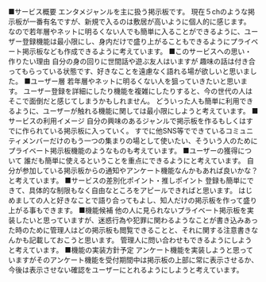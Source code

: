 ■サービス概要
エンタメジャンルを主に扱う掲示板です。
現在５chのような掲示板が一番有名ですが、新規で入るのは敷居が高いように個人的に感じます。
なので若年層やネットに明るくない人でも簡単に入ることができるように、ユーザー登録機能は最小限にし、身内だけで盛り上がることもできるようにプライベート掲示板なども作成できるように考えています。
■このサービスへの思い・作りたい理由
自分の身の回りに世間話や遊ぶ友人はいますが
趣味の話は付き合ってもらっている状態です、好きなことを遠慮なく語れる場が欲しいと思いました。
■ユーザー層
若年層やネットに明るくない人を狙っていきたいと思います。
ユーザー登録を詳細にしたり機能を複雑にしたりすると、今の世代の人はそこで面倒だと感じてしまうかもしれません。
どういった人も簡単に利用できるように、ユーザーが触れる機能に関しては最小限にしようと考えています。
■サービスの利用イメージ
自分の興味のあるジャンルで掲示板を作るもしくはすでに作られている掲示板に入っていく。
すでに他SNS等でできているコミュニティメンバーだけのもう一つの集まりの場として使いたい、そういう人のために
プライベート掲示板機能のようなものも考えています。
■ユーザーの獲得について
誰だも簡単に使えるということを重点にできるようにと考えています。
自分が参加している掲示板からの通知やアンケート機能なんかもあれば良いかな？と考えています。
■サービスの差別化ポイント・推しポイント
登録も簡単にできて、具体的な制限もなく自由なところをアピールできればと思います。
はじめましての人と好きなことで語り合ってもよし、知人だけの掲示板を作って盛り上がる事もできます。
■機能候補
他の人に見られないプライベート掲示板を実装したいと思っていますが、迷惑行為や犯罪に関わるようなことが書き込みあった時のために管理人はどの掲示板も閲覧できることと、それに関する注意書きなんかも記載しておこうと思います。
管理人に問い合わせもできるようにしようと考えています。
■機能の実装方針予定
アンケート機能を実装しようと思っていますがそのアンケート機能を受付期間中は掲示板の上部に常に表示させるか、今後は表示させない確認をユーザーにとれるようにしようと考えています。

